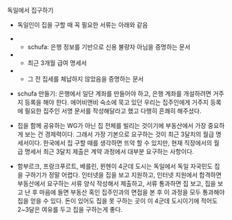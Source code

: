 독일에서 집구하기

* 독일인이 집을 구할 때 꼭 필요한 서류는 아래와 같음
* * schufa: 은행 정보를 기반으로 신용 불량자 아님을 증명하는 문서
* * 최근 3개월 급여 명세서
* * 그 전 집세를 체납하지 않았음을 증명하는 문서

* schufa 만들기: 은행에서 일단 계좌를 만들어야 하고, 은행 계좌를 개설하려면 거주지 등록을 해야 한다. 에어비앤비 숙소에 묵고 있던 우리는 집주인에게 거주지 등록에 필요한 집주인 서명 문서를 작성해달라고 했고 다행히 흔쾌히 해주셨다.


* 집을 함께 공유하는 WG가 아닌 집 전체를 빌리는 것이기에 부동산에서 가장 중요하게 보는 건 경제력이다. 그래서 가장 기본으로 요구하는 것이 최근 3달치의 월급 명세서이다. 한국에서 집 구할 때를 생각하면 뜨악 할 수 있지만, 현재 직장에서의 월급 명세서 최근 3달치 제출은 계약 과정에서 대부분 요구하는 사항이다.

* 함부르크, 프랑크푸르트, 베를린, 뮌헨이 4군데 도시는 독일에서 독일 자국민도 집을 구하기가 정말 어렵다. 인터넷을 집을 보고 지원하고, 인터넷 지원에서 합격하면 부동산에서 요구하는 서류 양식 작성해서 제출하고, 서류 통과하면 집 보고, 집을 보고 난 후 마음에 들면 부동산 혹인 집주인과의 면접을 본 후 이 과정을 모두 통과해야 집을 얻을 수 있다. 돈이 있어도 집을 못 구하는 곳이 이 4군데 도시이기에 적어도 2~3달은 여유를 두고 집을 구하는게 좋다.
